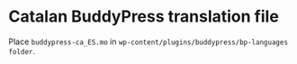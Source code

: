 # Catalan BuddyPress translation file
Place `buddypress-ca_ES.mo` in `wp-content/plugins/buddypress/bp-languages folder`.

